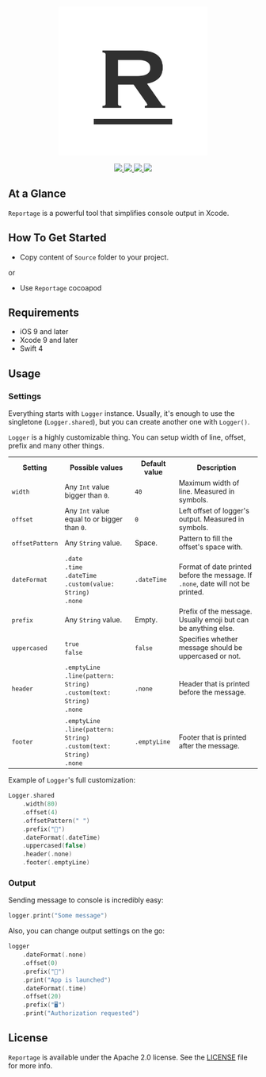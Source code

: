 <p align="center" >
	<img src="/Images/logo_2048_2048.png" alt="Reportage" title="Reportage" width="300px" height="300px">
</p>

<p align="center">
	<a href="https://swift.org">
		<img src="https://img.shields.io/badge/Swift-4.0-orange.svg?style=flat">
	</a>
	<a href="https://cocoapods.org">
		<img src="https://img.shields.io/cocoapods/v/Reportage.svg">
	</a>
	<a href="https://cocoapods.org">
		<img src="https://img.shields.io/cocoapods/dt/Reportage.svg">
	</a>
	<a href="https://tldrlegal.com/license/mit-license">
		<img src="https://img.shields.io/badge/License-Apache 2.0-blue.svg?style=flat">
	</a>
</p>

## At a Glance

`Reportage` is a powerful tool that simplifies console output in Xcode.

## How To Get Started

- Copy content of `Source` folder to your project.

or

- Use `Reportage` cocoapod

## Requirements

* iOS 9 and later
* Xcode 9 and later
* Swift 4

## Usage

### Settings

Everything starts with `Logger` instance. Usually, it's enough to use the singletone (`Logger.shared`), but you can create another one with `Logger()`.

`Logger` is a highly customizable thing. You can setup width of line, offset, prefix and many other things.

<table>
  <tr>
    <th>Setting</th>
    <th>Possible values</th>
    <th>Default value</th>
    <th>Description</th>
  </tr>
  <tr>
    <td><code>width</code></td>
    <td>Any <code>Int</code> value bigger than <code>0</code>.</td>
    <td><code>40</code></td>
    <td>Maximum width of line. Measured in symbols.</td>
  </tr>
  <tr>
    <td><code>offset</code></td>
    <td>Any <code>Int</code> value equal to or bigger than <code>0</code>.</td>
    <td><code>0</code></td>
    <td>Left offset of logger's output. Measured in symbols.</td>
  </tr>
  <tr>
    <td><code>offsetPattern</code></td>
    <td>Any <code>String</code> value.</td>
    <td>Space.</td>
    <td>Pattern to fill the offset's space with.</td>
  </tr>
  <tr>
    <td><code>dateFormat</code></td>
    <td>
      <code>.date</code><br>
      <code>.time</code><br>
      <code>.dateTime</code><br>
      <code>.custom(value: String)</code><br>
      <code>.none</code><br>
    </td>
    <td><code>.dateTime</code></td>
    <td>Format of date printed before the message. If <code>.none</code>, date will not be printed.</td>
  </tr>
  <tr>
    <td><code>prefix</code></td>
    <td>Any <code>String</code> value.</td>
    <td>Empty.</td>
    <td>Prefix of the message. Usually emoji but can be anything else.</td>
  </tr>
  <tr>
    <td><code>uppercased</code></td>
    <td>
      <code>true</code><br>
      <code>false</code>
    </td>
    <td><code>false</code></td>
    <td>Specifies whether message should be uppercased or not.</td>
  </tr>
  <tr>
    <td><code>header</code></td>
    <td>
      <code>.emptyLine</code><br>
      <code>.line(pattern: String)</code><br>
      <code>.custom(text: String)</code><br>
      <code>.none</code>
    </td>
    <td><code>.none</code></td>
    <td>Header that is printed before the message.</td>
  </tr>
  <tr>
    <td><code>footer</code></td>
    <td>
      <code>.emptyLine</code><br>
      <code>.line(pattern: String)</code><br>
      <code>.custom(text: String)</code><br>
      <code>.none</code>
    </td>
    <td><code>.emptyLine</code></td>
    <td>Footer that is printed after the message.</td>
  </tr>
</table>

Example of `Logger`'s full customization:

```swift
Logger.shared
    .width(80)
    .offset(4)
    .offsetPattern(" ")
    .prefix("🚀")
    .dateFormat(.dateTime)
    .uppercased(false)
    .header(.none)
    .footer(.emptyLine)
```

### Output

Sending message to console is incredibly easy:

```swift
logger.print("Some message")
```

Also, you can change output settings on the go:

```swift
logger
    .dateFormat(.none)
    .offset(0)
    .prefix("🚀")
    .print("App is launched")
    .dateFormat(.time)
    .offset(20)
    .prefix("🖥")
    .print("Authorization requested")
```

## License

`Reportage` is available under the Apache 2.0 license. See the [LICENSE](./LICENSE) file for more info.
